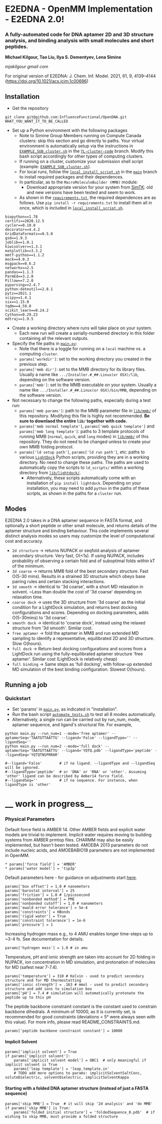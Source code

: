 # E2EDNA - OpenMM Implementation - E2EDNA 2.0!

### A fully-automated code for DNA aptamer 2D and 3D structure analysis, and binding analysis with small molecules and short peptides.

**Michael Kilgour, Tao Liu, Ilya S. Dementyev, Lena Simine**

_mjakilgour gmail com_

For original version of E2EDNA: J. Chem. Inf. Model. 2021, 61, 9, 4139–4144 (https://doi.org/10.1021/acs.jcim.1c00696)

## Installation
* Get the repository
```
git clone git@github.com:InfluenceFunctional/OpenDNA.git WHAT_YOU_WANT_IT_TO_BE_CALLED
```
* Set up a Python environment with the following packages
  * Note to Simine Group Members running on Compute Canada clusters: skip this section and go directly to paths. Your virtual environment is automatically setup via the instructions in [``EXAMPLE_SUB_cluster.sh``](https://github.com/InfluenceFunctional/OpenDNA/blob/TL-cluster-code/EXAMPLE_SUB_cluster.sh) in the [``TL-cluster-code``](https://github.com/InfluenceFunctional/OpenDNA/tree/TL-cluster-code) branch. Modify this bash script accordingly for other types of computing clusters.
  * If running on a cluster, customize your submission shell script (example: [``EXAMPLE_SUB_cluster.sh``](https://github.com/InfluenceFunctional/OpenDNA/blob/TL-cluster-code/EXAMPLE_SUB_cluster.sh)). 
  * For local runs, follow the [``local_install_script.sh``](https://github.com/InfluenceFunctional/OpenDNA/blob/main/local_install_script.sh) in the [``main``](https://github.com/InfluenceFunctional/OpenDNA) branch to install required packages and their dependences.
  * In particular, as to the ``MacroMoleculeBuilder (MMB)`` module:
    * Download appropriate version for your system from [SimTK](https://simtk.org/projects/rnatoolbox): old and new versions have been tested and seem to work.
  * As shown in the [``requirements.txt``](https://github.com/InfluenceFunctional/OpenDNA/blob/main/requirements.txt), the required dependences are as follows. Use ``pip install -r requirements.txt`` to install them all in once, which is included in [``local_install_script.sh``](https://github.com/InfluenceFunctional/OpenDNA/blob/main/local_install_script.sh).
```
biopython==1.78
certifi==2020.12.5
cycler==0.10.0
decorator==4.4.2
GridDataFormats==0.5.0
gsd==1.9.3
joblib==1.0.1
kiwisolver==1.3.1
matplotlib==3.3.2
mmtf-python==1.1.2
mock==4.0.3
msgpack==0.6.2
networkx==2.5
pandas==1.1.3
ParmEd==3.2.0
Pillow==7.2.0
pyparsing==2.4.7
python-dateutil==2.8.1
pytz==2021.1
scipy==1.4.1
six==1.15.0
tqdm==4.59.0
scikit_learn==0.24.2
Cython==0.29.23
mdtraj==1.9.5
```
* Create a working directory where runs will take place on your system.
  * Each new run will create a serially-numbered directory in this folder containing all the relevant outputs.
* Specify the file paths in [``main.py``](https://github.com/InfluenceFunctional/OpenDNA/blob/main/main.py):
  * Note that there is a toggle for running on a ``local`` machine vs. a computing ``cluster``.
  * ``params['workdir']``: set to the working directory you created in the previous step.
  * ``params['mmb dir']``: set to the MMB directory for its library files. Usually a name like ``.../Installer.#_##.Linux(or OSX)/lib``, depending on the software version.
  * ``params['mmb']``: set to the MMB executable on your system. Usually a name like ``.../Installer.#_##.Linux(or OSX)/bin/MMB``, depending on the software version.
* Not necessary to change the following paths, especially during a test run:
  * ``params['mmb params']``: path to the MMB parameter file in [``lib/mmb/``](https://github.com/InfluenceFunctional/OpenDNA/tree/main/lib/mmb) of this repository. Modifying this file is highly not recommended. **Be sure to downlaod the entire ``lib/`` together with code.**
  * ``params['mmb normal template']``, ``params['mmb quick template']`` and ``params['mmb long template']``: paths to 3 template protocols of running MMB (``normal``, ``quick``, and ``long`` modes) in [``lib/mmb/``](https://github.com/InfluenceFunctional/OpenDNA/tree/main/lib/mmb) of this repository. They do not need to be changed unless to create your own MMB folding protocol.
  * ``params['ld setup path']``, ``params['ld run path']``, etc: paths to various [``LightDock``](https://lightdock.org/) Python scripts, providing they are in a working directory. No need to change these paths. The paths are used to automatically copy the scripts to ``ld_scripts/`` within a working directory from [``lib/lightdock/``](https://github.com/InfluenceFunctional/OpenDNA/tree/main/lib/lightdock).
    * Alternatively, these scripts automatically come with an installation of ``pip install lightdock``. Depending on your installation, you may need to add ``python`` in the paths of these scripts, as shown in the paths for a ``cluster`` run.


## Modes
E2EDNA 2.0 takes in a DNA aptamer sequence in FASTA format, and optionally a short peptide or other small molecule, and returns details of the aptamer structure and binding behaviour.
This code implements several distinct analysis modes so users may customize the level of computational cost and accuracy.

* `2d structure` &rarr; returns NUPACK or seqfold analysis of aptamer secondary structure. Very fast, O(<1s). If using NUPACK, includes probability of observing a certain fold and of suboptimal folds within kT of the minimum.
* `3d coarse` &rarr; returns MMB fold of the best secondary structure. Fast O(5-30 mins). Results in a strained 3D structure which obeys base pairing rules and certain stacking interactions.
* `3d smooth` &rarr; identical to '3d coarse', with a short MD relaxation in solvent. ~Less than double the cost of '3d coarse' depending on relaxation time.
* `coarse dock` &rarr; uses the 3D structure from '3d coarse' as the initial condition for a LightDock simulation, and returns best docking configurations and scores. Depending on docking parameters, adds O(5-30mins) to '3d coarse'.
* `smooth dock` &rarr; identical to 'coarse dock', instead using the relaxed structure from '3d smooth'. Similar cost. 
* `free aptamer` &rarr; fold the aptamer in MMB and run extended MD sampling to identify a representative, equilibrated 2D and 3D structure. Slow O(hours).
* `full dock` &rarr; Return best docking configurations and scores from a LightDock run using the fully-equilibrated aptamer structure 'free aptamer'. Similar cost (LightDock is relatively cheap)
* `full binding` &rarr; Same steps as 'full docking', with follow-up extended MD simulation of the best binding configuration. Slowest O(hours).


## Running a job

### Quickstart
* Set 'params' in [``main.py``](https://github.com/InfluenceFunctional/OpenDNA/blob/main/main.py), as indicated in "Installation".
* Run the bash script [``automate_tests.sh``](https://github.com/InfluenceFunctional/OpenDNA/blob/main/automate_tests.sh) to test all 8 modes automatically.
* Alternatively, a single run can be carried out by run_num, mode, aptamer sequence, and ligand's structural file. For example,
```
python main.py --run_num=1 --mode='free aptamer' --aptamerSeq='TAATGTTAATTG' --ligand='False' --ligandType='' --ligandSeq=''
python main.py --run_num=2 --mode='full dock' --aptamerSeq='TAATGTTAATTG' --ligand='YQTQ.pdb' --ligandType='peptide' --ligandSeq='YQTQTNSPRRAR'
    
#--ligand='False'        # if no ligand. --ligandType and --ligandSeq will be ignored.
#--ligandType='peptide'  # or 'DNA' or 'RNA' or 'other'. Assuming 'other' ligand can be described by Amber14 force field.
#--ligandSeq=''          # if no sequence. For instance, when ligandType is 'other'

```

# __ work in progress__

### Physical Parameters

Default force field is AMBER 14. Other AMBER fields and explicit water models are trivial to implement. Implicit water requires moving to building systems from AMBER prmtop files. CHARMM may also be easily implemented, but hasn't been tested. AMOEBA 2013 parameters do not include nucleic acids, and AMOEBABIO18 parameters are not implemented in OpenMM.  
```
* params['force field'] = 'AMBER'
* params['water model'] = 'tip3p'
```

Default parameters here - for guidance on adjustments start [here](http://docs.openmm.org/latest/userguide/application.html).

```
params['box offset'] = 1.0 # nanometers
params['barostat interval'] = 25
params['friction'] = 1.0 # 1/picosecond
params['nonbonded method'] = PME
params['nonbonded cutoff'] = 1.0 # nanometers
params['ewald error tolerance'] = 5e-4
params['constraints'] = HBonds
params['rigid water'] = True
params['constraint tolerance'] = 1e-6
params['pressure'] = 1 
```

Increasing hydrogen mass e.g., to 4 AMU enables longer time-steps up to ~3-4 fs. See documentation for details.

```
params['hydrogen mass'] = 1.0 # in amu
```

Temperature, pH and ionic strength are taken into account for 2D folding in NUPACK, ion concentration in MD simulation, and protonation of molecules for MD (safest near 7-7.4).

```
params['temperature'] = 310 # Kelvin - used to predict secondary structure and for MD thermostatting
params['ionic strength'] = .163 # mmol - used to predict secondary structure and add ions to simulation box
params['pH'] = 7.4 # simulation will automatically protonate the peptide up to this pH
```

The peptide backbone constraint constant is the constant used to constrain backbone dihedrals. 
A minimum of 10000, as it is currently set, is recommended for good constraints (deviations < 5° were always seen with this value).
For more info, please read README_CONSTRAINTS.md.

```
params['peptide backbone constraint constant'] = 10000
```
#### Implicit Solvent
```
params['implicit solvent'] = True
if params['implicit solvent']:
    params['implicit solvent model'] = OBC1  # only meaningful if implicit solvent is True
    params['leap template'] = 'leap_template.in'
    # TODO add more options to params: implicitSolventSaltConc, soluteDielectric, solventDielectric, implicitSolventKappa
```

#### Starting with a folded DNA aptamer structure (instead of just a FASTA sequence)
```
params['skip MMB'] = True  # it will skip '2d analysis' and 'do MMB'
if params['skip MMB'] is True:
    params['folded initial structure'] = 'foldedSequence_0.pdb'  # if wishing to skip MMB, must provide a folded structure
```

